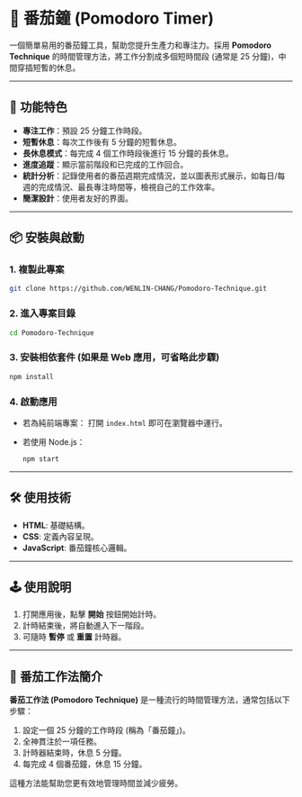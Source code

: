 # 🍅 番茄鐘 (Pomodoro Timer)

一個簡單易用的番茄鐘工具，幫助您提升生產力和專注力。採用 **Pomodoro Technique** 的時間管理方法，將工作分割成多個短時間段 (通常是 25 分鐘)，中間穿插短暫的休息。

---

## 🎯 功能特色

- **專注工作**：預設 25 分鐘工作時段。
- **短暫休息**：每次工作後有 5 分鐘的短暫休息。
- **長休息模式**：每完成 4 個工作時段後進行 15 分鐘的長休息。
- **進度追蹤**：顯示當前階段和已完成的工作回合。
- **統計分析**：記錄使用者的番茄週期完成情況，並以圖表形式展示，如每日/每週的完成情況、最長專注時間等，檢視自己的工作效率。
- **簡潔設計**：使用者友好的界面。

---

## 📦 安裝與啟動

### 1. 複製此專案

```bash
git clone https://github.com/WENLIN-CHANG/Pomodoro-Technique.git
```

### 2. 進入專案目錄

```bash
cd Pomodoro-Technique
```

### 3. 安裝相依套件 (如果是 Web 應用，可省略此步驟)

```bash
npm install
```

### 4. 啟動應用

- 若為純前端專案：
  打開 `index.html` 即可在瀏覽器中運行。
  
- 若使用 Node.js：
  ```bash
  npm start
  ```

---

## 🛠 使用技術

- **HTML**: 基礎結構。
- **CSS**: 定義內容呈現。
- **JavaScript**: 番茄鐘核心邏輯。

---

## 🕹 使用說明

1. 打開應用後，點擊 **開始** 按鈕開始計時。
2. 計時結束後，將自動進入下一階段。
3. 可隨時 **暫停** 或 **重置** 計時器。

---

## 📖 番茄工作法簡介

**番茄工作法 (Pomodoro Technique)** 是一種流行的時間管理方法，通常包括以下步驟：
1. 設定一個 25 分鐘的工作時段 (稱為「番茄鐘」)。
2. 全神貫注於一項任務。
3. 計時器結束時，休息 5 分鐘。
4. 每完成 4 個番茄鐘，休息 15 分鐘。

這種方法能幫助您更有效地管理時間並減少疲勞。

